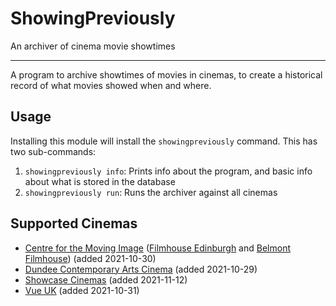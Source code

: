# ShowingPreviously
An archiver of cinema movie showtimes

---

A program to archive showtimes of movies in cinemas, to create a historical record of what movies showed when and where.

## Usage
Installing this module will install the `showingpreviously` command. This has two sub-commands:
1. `showingpreviously info`: Prints info about the program, and basic info about what is stored in the database
2. `showingpreviously run`: Runs the archiver against all cinemas

## Supported Cinemas
- [Centre for the Moving Image](https://www.cmi-scotland.co.uk/) ([Filmhouse Edinburgh](https://www.filmhousecinema.com/) and [Belmont Filmhouse](https://www.belmontfilmhouse.com/)) (added 2021-10-30)
- [Dundee Contemporary Arts Cinema](https://www.dca.org.uk/whats-on/films) (added 2021-10-29)
- [Showcase Cinemas](https://www.showcasecinemas.co.uk/) (added 2021-11-12)
- [Vue UK](https://www.myvue.com/) (added 2021-10-31)
